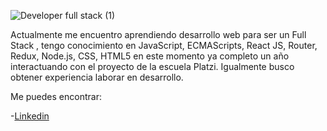 
![Developer full stack (1)](https://user-images.githubusercontent.com/63713649/108563524-934c9b00-72cf-11eb-91a7-375c65a9999c.gif)

Actualmente me encuentro aprendiendo desarrollo web para ser un Full Stack , tengo conocimiento en  JavaScript, ECMAScripts, React JS, Router, Redux, Node.js, CSS, HTML5  en este momento ya completo un año interactuando con el proyecto de la escuela Platzi. 
Igualmente busco obtener experiencia laborar en desarrollo.

Me puedes encontrar:

-[Linkedin](https://www.linkedin.com/in/edwin-orlando-castro-orjuela-803293160/)
<!--
**eocastroo/eocastroo** is a ✨ _special_ ✨ repository because its `README.md` (this file) appears on your GitHub profile.

Here are some ideas to get you started:

- 🔭 I’m currently working on ...
- 🌱 I’m currently learning ...
- 👯 I’m looking to collaborate on ...
- 🤔 I’m looking for help with ...
- 💬 Ask me about ...
- 📫 How to reach me: ...
- 😄 Pronouns: ...
- ⚡ Fun fact: ...
-->
